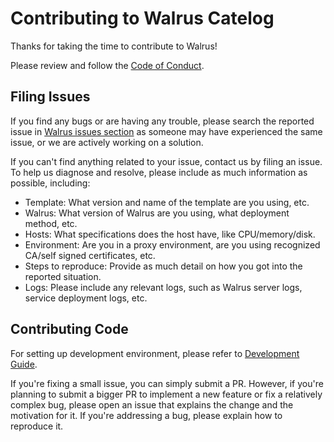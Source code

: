 # Contributing to Walrus Catelog

Thanks for taking the time to contribute to Walrus!

Please review and follow the [Code of Conduct](./CODE_OF_CONDUCT.md).

## Filing Issues

If you find any bugs or are having any trouble, please search the reported issue in [Walrus issues section](https://github.com/seal-io/walrus/issues) as someone may have experienced the same issue, or we are actively working on a solution.

If you can't find anything related to your issue, contact us by filing an issue. To help us diagnose and resolve, please include as much information as possible, including:

- Template: What version and name of the template are you using, etc.
- Walrus: What version of Walrus are you using, what deployment method, etc.
- Hosts: What specifications does the host have, like CPU/memory/disk.
- Environment: Are you in a proxy environment, are you using recognized CA/self signed certificates, etc.
- Steps to reproduce: Provide as much detail on how you got into the reported situation.
- Logs: Please include any relevant logs, such as Walrus server logs, service deployment logs, etc.

## Contributing Code

For setting up development environment, please refer to [Development Guide](./DEVELOPMENT.md).

If you're fixing a small issue, you can simply submit a PR. However, if you're planning to submit a bigger PR to implement a new feature or fix a relatively complex bug, please open an issue that explains the change and the motivation for it. If you're addressing a bug, please explain how to reproduce it.
